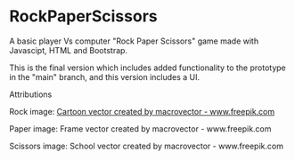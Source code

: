 # RockPaperScissors

A basic player Vs computer "Rock Paper Scissors" game made with Javascipt, HTML and Bootstrap.

This is the final version which includes added functionality to the prototype in the "main" branch, and this version includes a UI.

<p>Attributions</p>
<p>Rock image: <a href="https://www.freepik.com/vectors/cartoon">Cartoon vector created by macrovector - www.freepik.com</a></p>
<p>Paper image: <a ref="https://www.freepik.com/vectors/frame">Frame vector created by macrovector - www.freepik.com</a></p>
<p>Scissors image: <a ref='https://www.freepik.com/vectors/school'>School vector created by macrovector - www.freepik.com</a></p>
